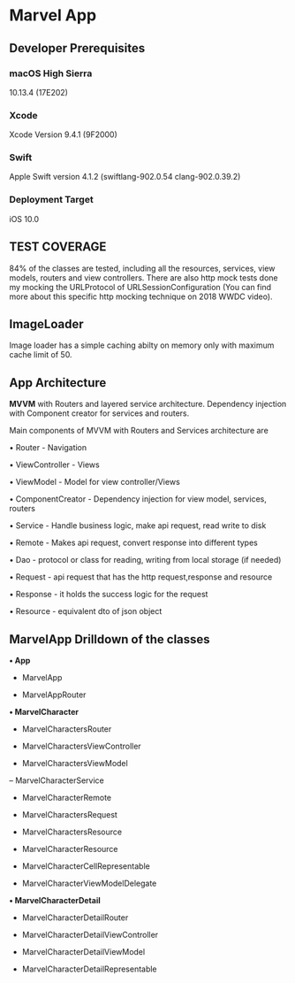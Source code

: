 # Marvel App

## Developer Prerequisites

### macOS High Sierra

10.13.4 (17E202)

### Xcode

Xcode Version  9.4.1 (9F2000)

### Swift

Apple Swift version 4.1.2 (swiftlang-902.0.54 clang-902.0.39.2)

### Deployment Target 

iOS 10.0

## TEST COVERAGE

84% of the classes are tested, including all the resources, services, view models, routers and view controllers.
There are also http mock tests done my mocking the URLProtocol of URLSessionConfiguration 
(You can find more about this specific http mocking technique on 2018 WWDC video).

## ImageLoader

Image loader has a simple caching abilty on memory only with maximum cache limit of 50.

## App Architecture

**MVVM** with Routers and layered service architecture. Dependency injection with Component creator for services and routers.

Main components of MVVM with Routers and Services architecture are

• Router - Navigation

• ViewController - Views

• ViewModel - Model for view controller/Views

• ComponentCreator - Dependency injection for view model, services, routers

• Service - Handle business logic, make api request, read write to disk

• Remote  - Makes api request, convert response into different types

• Dao  -  protocol or class for reading, writing from local storage (if needed)

• Request - api request that has the http request,response and resource 

• Response - it holds the success logic for the request

• Resource - equivalent dto of json object


## MarvelApp Drilldown of the classes

**• App**

- MarvelApp 

- MarvelAppRouter


**• MarvelCharacter**

- MarvelCharactersRouter

- MarvelCharactersViewController

- MarvelCharactersViewModel

– MarvelCharacterService

- MarvelCharacterRemote

- MarvelCharactersRequest

- MarvelCharactersResource

- MarvelCharacterResource

- MarvelCharacterCellRepresentable

- MarvelCharacterViewModelDelegate


**• MarvelCharacterDetail**

- MarvelCharacterDetailRouter

- MarvelCharacterDetailViewController

- MarvelCharacterDetailViewModel

- MarvelCharacterDetailRepresentable



